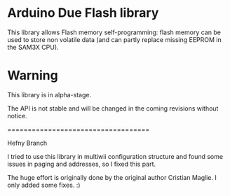 
# Arduino Due Flash library

This library allows Flash memory self-programming: flash memory can be
used to store non volatile data (and can partly replace missing EEPROM
in the SAM3X CPU).

# Warning

This library is in alpha-stage.    

The API is not stable and will be changed in the coming revisions without notice.

===================================

Hefny Branch


I tried to use this library in multiwii configuration structure and found some issues in paging and addresses, so I fixed this part.

The huge effort is originally done by the original author Cristian Maglie. I only added some fixes. :)
